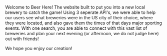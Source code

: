 Welcome to Beer Here!
The website built to put you into a new local brewery to catch the game!
Using 3 seperate API's, we were able to help our users see what breweries were in the US city of their choice, where they were located, 
and also gave them the times of that days major sporting events. With one search, you are able to connect with this vast list of breweries
and plan your next evening (or afternoon, we do not judge here) out with friends!

We hope you enjoy our creation!
